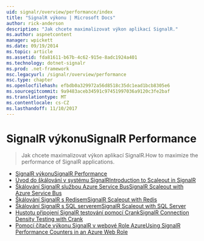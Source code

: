 ```yaml
---
uid: signalr/overview/performance/index
title: "SignalR výkonu | Microsoft Docs"
author: rick-anderson
description: "Jak chcete maximalizovat výkon aplikací SignalR."
ms.author: aspnetcontent
manager: wpickett
ms.date: 09/19/2014
ms.topic: article
ms.assetid: fda81611-b67b-4c62-915e-8adc1924a401
ms.technology: dotnet-signalr
ms.prod: .net-framework
msc.legacyurl: /signalr/overview/performance
msc.type: chapter
ms.openlocfilehash: efbdb0a329972a56d8518c35dc1ead1bcb8305e6
ms.sourcegitcommit: 9a9483aceb34591c97451997036a9120c3fe2baf
ms.translationtype: MT
ms.contentlocale: cs-CZ
ms.lasthandoff: 11/10/2017
---
```

<a name="signalr-performance"></a><span data-ttu-id="06411-103">SignalR výkonu</span><span class="sxs-lookup"><span data-stu-id="06411-103">SignalR Performance</span></span>
====================
> <span data-ttu-id="06411-104">Jak chcete maximalizovat výkon aplikací SignalR.</span><span class="sxs-lookup"><span data-stu-id="06411-104">How to maximize the performance of SignalR applications.</span></span>


- [<span data-ttu-id="06411-105">SignalR výkonu</span><span class="sxs-lookup"><span data-stu-id="06411-105">SignalR Performance</span></span>](signalr-performance.md)
- [<span data-ttu-id="06411-106">Úvod do škálování v systému SignalR</span><span class="sxs-lookup"><span data-stu-id="06411-106">Introduction to Scaleout in SignalR</span></span>](scaleout-in-signalr.md)
- [<span data-ttu-id="06411-107">Škálování SignalR službou Azure Service Bus</span><span class="sxs-lookup"><span data-stu-id="06411-107">SignalR Scaleout with Azure Service Bus</span></span>](scaleout-with-windows-azure-service-bus.md)
- [<span data-ttu-id="06411-108">Škálování SignalR s Redisem</span><span class="sxs-lookup"><span data-stu-id="06411-108">SignalR Scaleout with Redis</span></span>](scaleout-with-redis.md)
- [<span data-ttu-id="06411-109">Škálování SignalR s SQL serverem</span><span class="sxs-lookup"><span data-stu-id="06411-109">SignalR Scaleout with SQL Server</span></span>](scaleout-with-sql-server.md)
- [<span data-ttu-id="06411-110">Hustotu připojení SignalR testování pomocí Crank</span><span class="sxs-lookup"><span data-stu-id="06411-110">SignalR Connection Density Testing with Crank</span></span>](signalr-connection-density-testing-with-crank.md)
- [<span data-ttu-id="06411-111">Pomocí čítače výkonu SignalR v webové Role Azure</span><span class="sxs-lookup"><span data-stu-id="06411-111">Using SignalR Performance Counters in an Azure Web Role</span></span>](using-signalr-performance-counters-in-an-azure-web-role.md)
